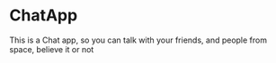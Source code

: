 # ChatApp
This is a Chat app, so you can talk with your friends, and people from space, believe it or not
